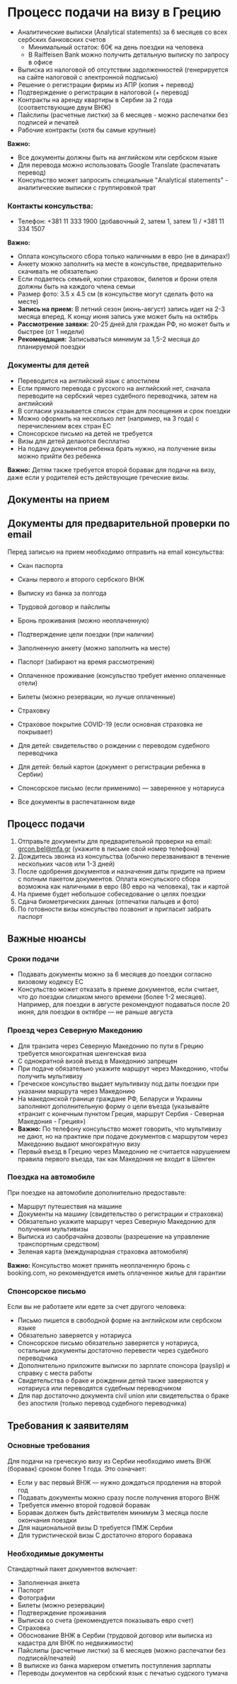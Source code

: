 # Процесс подачи на визу в Грецию

- Аналитические выписки (Analytical statements) за 6 месяцев со всех сербских банковских счетов
  - Минимальный остаток: 60€ на день поездки на человека
  - В Raiffeisen Bank можно получить детальную выписку по запросу в офисе
- Выписка из налоговой об отсутствии задолженностей (генерируется на сайте налоговой с электронной подписью)
- Решение о регистрации фирмы из АПР (копия + перевод)
- Подтверждение о регистрации в налоговой (+ перевод)
- Контракты на аренду квартиры в Сербии за 2 года (соответствующие двум ВНЖ)
- Пайслипы (расчетные листки) за 6 месяцев - можно распечатки без подписей и печатей
- Рабочие контракты (хотя бы самые крупные)

**Важно:** 
- Все документы должны быть на английском или сербском языке
- Для перевода можно использовать Google Translate (распечатать перевод)
- Консульство может запросить специальные "Analytical statements" - аналитические выписки с группировкой трат

### Контакты консульства:
- Телефон: +381 11 333 1900 (добавочный 2, затем 1, затем 1) / +381 11 334 1507


**Важно:** 
- Оплата консульского сбора только наличными в евро (не в динарах!)
- Анкету можно заполнить на месте в консульстве, предварительно скачивать не обязательно
- Если подаетесь семьей, копии страховок, билетов и брони отеля должны быть на каждого члена семьи
- Размер фото: 3.5 x 4.5 см (в консульстве могут сделать фото на месте)
- **Запись на прием:** В летний сезон (июнь-август) запись идет на 2-3 месяца вперед. К концу июня запись уже может быть на октябрь
- **Рассмотрение заявки:** 20-25 дней для граждан РФ, но может быть и быстрее (от 1 недели)
- **Рекомендация:** Записываться минимум за 1,5-2 месяца до планируемой поездки

### Документы для детей
  - Переводится на английский язык с апостилем
  - Если прямого перевода с русского на английский нет, сначала переводите на сербский через судебного переводчика, затем на английский
  - В согласии указывается список стран для посещения и срок поездки
  - Можно оформить на несколько лет (например, на 3 года) с перечислением всех стран ЕС
- Спонсорское письмо на детей не требуется
- Визы для детей делаются бесплатно
- На подачу документов ребенка брать нужно, на получение визы можно прийти без ребенка

**Важно:** Детям также требуется второй боравак для подачи на визу, даже если у родителей есть действующие греческие визы.


## Документы на прием
## Документы для предварительной проверки по email

Перед записью на прием необходимо отправить на email консульства:
- Скан паспорта
- Сканы первого и второго сербского ВНЖ
- Выписку из банка за полгода
- Трудовой договор и пайслипы
- Бронь проживания (можно неоплаченную)
- Подтверждение цели поездки (при наличии)


- Заполненную анкету (можно заполнить на месте)
- Паспорт (забирают на время рассмотрения)
- Оплаченное проживание (консульство требует именно оплаченные отели)
- Билеты (можно резервации, но лучше оплаченные)
- Страховку
- Страховое покрытие COVID-19 (если основная страховка не покрывает)
- Для детей: свидетельство о рождении с переводом судебного переводчика
- Для детей: белый картон (документ о регистрации ребенка в Сербии)
- Спонсорское письмо (если применимо) — заверенное у нотариуса
- Все документы в распечатанном виде


## Процесс подачи

1. Отправьте документы для предварительной проверки на email: grcon.bel@mfa.gr (укажите в письме свой номер телефона)
2. Дождитесь звонка из консульства (обычно перезванивают в течение нескольких часов или 1-3 дней)
3. После одобрения документов и назначения даты придите на прием с полным пакетом документов. Оплата консульского сбора возможна как наличными в евро (80 евро на человека), так и картой
4. На приеме будет небольшое собеседование о целях поездки
5. Сдача биометрических данных (отпечатки пальцев и фото)
6. По готовности визы консульство позвонит и пригласит забрать паспорт

## Важные нюансы

### Сроки подачи
- Подавать документы можно за 6 месяцев до поездки согласно визовому кодексу ЕС
- Консульство может отказать в приеме документов, если считает, что до поездки слишком много времени (более 1-2 месяцев). Например, для поездки в августе рекомендуют подаваться после 20 июня, для поездки в октябре — не раньше августа

### Проезд через Северную Македонию
- Для транзита через Северную Македонию по пути в Грецию требуется многократная шенгенская виза
- С однократной визой въезд в Македонию запрещен
- При подаче обязательно укажите маршрут через Македонию, чтобы получить мультивизу
- Греческое консульство выдает мультивизу под даты поездки при указании маршрута через Македонию
- На македонской границе граждане РФ, Беларуси и Украины заполняют дополнительную форму о цели въезда (указывайте «транзит с конечным пунктом Греция, маршрут Сербия - Северная Македония - Греция»)
- **Важно:** По телефону консульство может говорить, что мультивизу не дают, но на практике при подаче документов с маршрутом через Македонию выдают многократную визу
- Первый въезд в Грецию через Македонию не считается нарушением правила первого въезда, так как Македония не входит в Шенген
### Поездка на автомобиле

При поездке на автомобиле дополнительно предоставьте:
- Маршрут путешествия на машине
- Документы на машину (свидетельство о регистрации и страховка)
- Обязательно укажите маршрут через Северную Македонию для получения мультивизы
- Выписка из саобрачайна дозволы (разрешение на управление транспортным средством)
- Зеленая карта (международная страховка автомобиля)

**Важно:** Консульство может принять неоплаченную бронь с booking.com, но рекомендуется иметь оплаченное жилье для гарантии

### Спонсорское письмо

Если вы не работаете или едете за счет другого человека:
- Письмо пишется в свободной форме на английском или сербском языке
- Обязательно заверяется у нотариуса
- Спонсорское письмо обязательно заверяется у нотариуса, остальные документы достаточно перевести через судебного переводчика
- Дополнительно приложите выписки по зарплате спонсора (payslip) и справку с места работы
- Свидетельства о браке и рождении детей также заверяются у нотариуса или переводятся судебным переводчиком
- Для пар достаточно документа civil union или свидетельства о браке без апостиля (только перевод судебного переводчика)

## Требования к заявителям

### Основные требования

Для подачи на греческую визу из Сербии необходимо иметь ВНЖ (боравак) сроком более 1 года. Это означает:
- Если у вас первый ВНЖ — нужно дождаться продления на второй год
- Подавать документы можно сразу после получения второго ВНЖ
- Требуется именно второй годовой боравак
- Боравак должен быть действителен минимум 3 месяца после окончания поездки
- Для национальной визы D требуется ПМЖ Сербии
- Для туристической визы C достаточно второго боравака

### Необходимые документы

Стандартный пакет документов включает:
- Заполненная анкета
- Паспорт
- Фотографии
- Билеты (можно резервации)
- Подтверждение проживания
- Выписка со счета (рекомендуется показывать евро счет)
- Страховка
- Обоснование ВНЖ в Сербии (трудовой договор или выписка из кадастра для ВНЖ по недвижимости)
- Пайслипы (расчетные листки) за 6 месяцев (можно распечатки без подписей/печатей)
- В выписке из банка маркером отметить поступления зарплаты
- Переводы документов на сербский язык с печатью судского тумача


